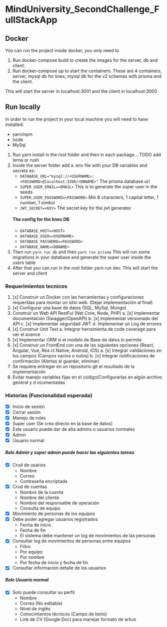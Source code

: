 # MindUniversity_SecondChallenge_FullStackApp

## Docker

You can run the project inside docker, you only need to

1. Run docker-compose build to create the images for the server, db and client.
2. Run docker-compose up to start the containers. These are 4 containers, server, mysql db for knex, mysql db for the v2 schemas with prisma and the client.

This will start the server in localhost:3001 and the client in localhost:3000

## Run locally

In order to run the project in your local machine you will need to have installed:

- yarn/npm
- node
- MySql

1. Run yarn install in the root folder and then in each package... TODO add lerna or rush
2. Inside the server folder add a .env file with your DB variables and secrets
   ex:
   - `DATABASE_URL="mysql://<USERNAME>:<PASSWORD>@localhost:3306/<DBNAME>"` The prisma database url
   - `SUPER_USER_EMAIL=<EMAIL>` This is to generate the super user in the seeds
   - `SUPER_USER_PASSWORD=<PASSWORD>` Min 8 characters, 1 capital letter, 1 number, 1 simbol
   - `JWT_SECRET=<KEY>` The secret key for the jwt generator
   #### The config for the knex DB
   - `DATABASE_HOST=<HOST>`
   - `DATABASE_USER=<USERNAME>`
   - `DATABASE_PASSWORD=<PASSWORD>`
   - `DATABASE_NAME=<DBNAME>`
3. Then run `yarn run db` and then `yarn run prisma` This will run some migrations in your database and generate the super user inside the users table
4. After that you can run in the root folder yarn run dev. This will start the server and client

### Requerimientos tecnicos

1. [x] Construir un Docker con las herramientas y configuraciones requeridas para montar
       un sitio web. (Dejar implementación al final)
2. [x] Configurar una base de datos (SQL, MySql, Mongo)
3. Construir un Web API RestFul (Net Core, Node, PHP)
   a. [x] Implementar documentación (Swagger/OpenAPI)
   b. [x] Implementar versionado del API
   c. [x] Implementar seguridad JWT
   d. Implementar un Log de errores
4. [x] Construir Unit Test
       a. Integrar herramienta de code coverage para ver el avance
5. [x] Implementar ORM si el modelo de Base de datos lo permite
6. [x] Construir un FrontEnd con una de las siguientes opciones (React, Angular, Vue, Rea
       ct Native, Android, IOS)
       a. [x] Integrar validaciones en los campos (Campos vacíos o nulos)
       b. [x] Integrar notificaciones de confirmación (Alertas al guardar, eliminar)
7. Se requiere entregar en un repositorio git el resultado de la implementación
8. Evitar manejo variables fijas en el código(Configurarlas en algún archivo general y d
   ocumentadas

### Historias (Funcionalidad esperada)

- [x] Inicio de sesión
- [x] Cerrar sesión
- [x] Manejo de roles
- [x] Super user (Se crea directo en la base de datos)
- [x] Este usuario puede dar de alta admins o usuarios normales
- [x] Admin
- [x] Usuario normal

##### Role Admin y super admin puede hacer las siguientes tareas

- [x] Crud de usarios
  - Nombre
  - Correo
  - Contraseña encriptada
- [x] Crud de cuentas
  - Nombre de la cuenta
  - Nombre del cliente
  - Nombre del responsable de operación
  - Consulta de equipo
- [x] Movimiento de personas de los equipos
- [x] Debe poder agregar usuarios registrados
  - Fecha de inicio
  - Fecha de fin
  - El sistema debe mantener un log de movimientos de las personas
- [x] Consultar log de movimientos de personas entre equipos
  - Filtro
  - Por equipo
  - Por nombre
  - Por fecha de inicio y fecha de fin
- [x] Consultar información detalle de los usuarios

##### Role Usuario normal

- [x] Solo puede consultar su perfil
  - Nombre
  - Correo (No editable)
  - Nivel de inglés
  - Conocimientos técnicos (Campo de texto)
  - Link de CV (Google Doc) para manejar formato de arkus
